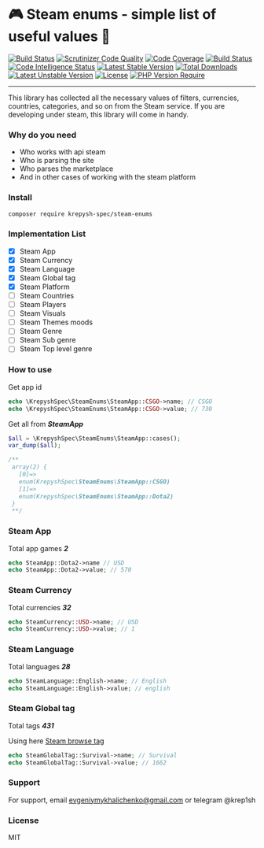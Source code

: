 # 🎮 Steam enums - simple list of useful values 👾
[![Build Status](https://circleci.com/gh/krepysh-spec/steam-enums.svg?style=shield)](https://circleci.com/gh/krepysh-spec/steam-enums)
[![Scrutinizer Code Quality](https://scrutinizer-ci.com/g/krepysh-spec/steam-enums/badges/quality-score.png?b=main)](https://scrutinizer-ci.com/g/krepysh-spec/steam-enums/?branch=main)
[![Code Coverage](https://scrutinizer-ci.com/g/krepysh-spec/steam-enums/badges/coverage.png?b=main)](https://scrutinizer-ci.com/g/krepysh-spec/steam-enums/?branch=main)
[![Build Status](https://scrutinizer-ci.com/g/krepysh-spec/steam-enums/badges/build.png?b=main)](https://scrutinizer-ci.com/g/krepysh-spec/steam-enums/build-status/main)
[![Code Intelligence Status](https://scrutinizer-ci.com/g/krepysh-spec/steam-enums/badges/code-intelligence.svg?b=main)](https://scrutinizer-ci.com/code-intelligence)
[![Latest Stable Version](http://poser.pugx.org/krepysh-spec/steam-enums/v)](https://packagist.org/packages/krepysh-spec/steam-enums) 
[![Total Downloads](http://poser.pugx.org/krepysh-spec/steam-enums/downloads)](https://packagist.org/packages/krepysh-spec/steam-enums)
[![Latest Unstable Version](http://poser.pugx.org/krepysh-spec/steam-enums/v/unstable)](https://packagist.org/packages/krepysh-spec/steam-enums) 
[![License](http://poser.pugx.org/krepysh-spec/steam-enums/license)](https://packagist.org/packages/krepysh-spec/steam-enums)
[![PHP Version Require](http://poser.pugx.org/krepysh-spec/steam-enums/require/php)](https://packagist.org/packages/krepysh-spec/steam-enums)

---

This library has collected all the necessary values of filters, currencies, countries, categories, and so on from the Steam service.
If you are developing under steam, this library will come in handy.

### Why do you need
- Who works with api steam
- Who is parsing the site
- Who parses the marketplace
- And in other cases of working with the steam platform

### Install
```bash
composer require krepysh-spec/steam-enums
```

### Implementation List

- [x] Steam App
- [x] Steam Currency
- [x] Steam Language
- [x] Steam Global tag
- [x] Steam Platform
- [ ] Steam Countries
- [ ] Steam Players
- [ ] Steam Visuals
- [ ] Steam Themes moods
- [ ] Steam Genre
- [ ] Steam Sub genre
- [ ] Steam Top level genre

### How to use
Get app id
```php
echo \KrepyshSpec\SteamEnums\SteamApp::CSGO->name; // CSGO
echo \KrepyshSpec\SteamEnums\SteamApp::CSGO->value; // 730
```
Get all from ***SteamApp***
```php
$all = \KrepyshSpec\SteamEnums\SteamApp::cases();
var_dump($all);

/**
 array(2) {
   [0]=>
   enum(KrepyshSpec\SteamEnums\SteamApp::CSGO)
   [1]=>
   enum(KrepyshSpec\SteamEnums\SteamApp::Dota2)
 }
 **/
```

### Steam App
Total app games ***2***
```php
echo SteamApp::Dota2->name // USD
echo SteamApp::Dota2->value; // 570
```

### Steam Currency
Total currencies ***32***
```php
echo SteamCurrency::USD->name; // USD
echo SteamCurrency::USD->value; // 1
```

### Steam Language
Total languages ***28***
```php
echo SteamLanguage::English->name; // English
echo SteamLanguage::English->value; // english
```

### Steam Global tag
Total tags ***431***

Using here [Steam browse tag](https://store.steampowered.com/tag/browse/)
```php
echo SteamGlobalTag::Survival->name; // Survival
echo SteamGlobalTag::Survival->value; // 1662
```

### Support

For support, email evgeniymykhalichenko@gmail.com or telegram @krep1sh

### License

MIT